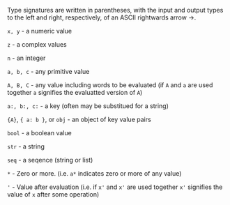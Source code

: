 Type signatures are written in parentheses, with the input and output types to the left and right, respectively, of an ASCII rightwards arrow ->.

`x, y` - a numeric value

`z` - a complex values

`n` - an integer

`a, b, c` - any primitive value 

`A, B, C` - any value including words to be evaluated (if `A` and `a` are used together `a` signifies the evaluatted version of `A`)

`a:, b:, c:` - a key (often may be substitued for a string)

`{A}`, `{ a: b }`, or `obj` - an object of key value pairs

`bool` - a boolean value

`str`  - a string

`seq`  - a seqence (string or list)

`*` - Zero or more. (i.e. `a*` indicates zero or more of any value)

`'` - Value after evaluation (i.e. if `x'` and `x'` are used together `x'` signifies the value of `x` after some operation)





